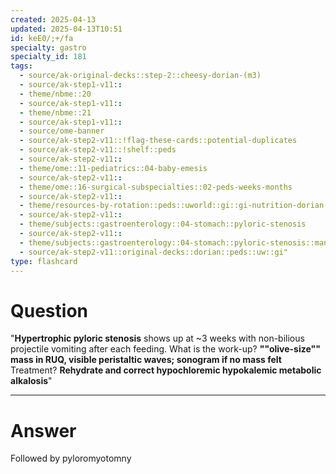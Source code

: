 ```yaml
---
created: 2025-04-13
updated: 2025-04-13T10:51
id: keE0/;+/fa
specialty: gastro
specialty_id: 181
tags:
  - source/ak-original-decks::step-2::cheesy-dorian-(m3)
  - source/ak-step1-v11::
  - theme/nbme::20
  - source/ak-step1-v11::
  - theme/nbme::21
  - source/ak-step1-v11::
  - source/ome-banner
  - source/ak-step2-v11::!flag-these-cards::potential-duplicates
  - source/ak-step2-v11::!shelf::peds
  - source/ak-step2-v11::
  - theme/ome::11-pediatrics::04-baby-emesis
  - source/ak-step2-v11::
  - theme/ome::16-surgical-subspecialties::02-peds-weeks-months
  - source/ak-step2-v11::
  - theme/resources-by-rotation::peds::uworld::gi::gi-nutrition-dorian
  - source/ak-step2-v11::
  - theme/subjects::gastroenterology::04-stomach::pyloric-stenosis
  - source/ak-step2-v11::
  - theme/subjects::gastroenterology::04-stomach::pyloric-stenosis::management
  - source/ak-step2-v11::original-decks::dorian::peds::uw::gi"
type: flashcard
---
```


# Question
"**Hypertrophic pyloric stenosis** shows up at ~3 weeks with non-bilious projectile vomiting after each feeding.   What is the work-up? **""olive-size"" mass in RUQ, visible peristaltic waves; sonogram if no mass felt**   Treatment? **Rehydrate and correct hypochloremic hypokalemic metabolic alkalosis**"

---

# Answer
Followed by pyloromyotomny
